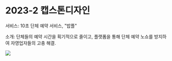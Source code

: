 # 2023-2 캡스톤디자인

서비스: 10초 단체 예약 서비스, "밥플"

소개: 단체들의 예약 시간을 획기적으로 줄이고, 플랫폼을 통해 단체 예약 노쇼를 방지하여 자영업자들의 고충 해결.

<img src="https://github.com/TuringAlbert/Group-Reservation-App-AppleYonsei/assets/108119782/5eaef33d-6995-4a2e-a9a6-a107cce4e9c6"/>

